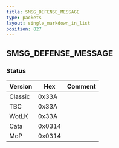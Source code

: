 ```yaml
---
title: SMSG_DEFENSE_MESSAGE
type: packets
layout: single_markdown_in_list
position: 827
---
```


## SMSG_DEFENSE_MESSAGE

### Status

Version    | Hex        | Comment
---------- | ---------- | ---------- 
Classic    | 0x33A      | 
TBC        | 0x33A      | 
WotLK      | 0x33A      | 
Cata       | 0x0314     | 
MoP        | 0x0314     | 